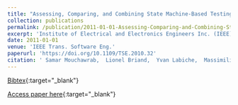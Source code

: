 ```yaml
---
title: "Assessing, Comparing, and Combining State Machine-Based Testing and Structural Testing: A Series of Experiments"
collection: publications
permalink: /publication/2011-01-01-Assessing-Comparing-and-Combining-State-Machine-Based-Testing-and-Structural-Testing-A-Series-of-Experiments
excerpt: 'Institute of Electrical and Electronics Engineers Inc. (IEEE), Los Alamitos, CA, USA, Scopus ID: 2-s2.0-79953189406, Cited by: 41'
date: 2011-01-01
venue: 'IEEE Trans. Software Eng.'
paperurl: 'https://doi.org/10.1109/TSE.2010.32'
citation: ' Samar Mouchawrab,  Lionel Briand,  Yvan Labiche,  Massimiliano Di Penta, &quot;Assessing, Comparing, and Combining State Machine-Based Testing and Structural Testing: A Series of Experiments.&quot; IEEE Trans. Software Eng., 2011.'
---
```

[Bibtex](https://dblp.org/rec/bib/journals/tse/MouchawrabBLP11){:target="_blank"}

[Access paper here](https://doi.org/10.1109/TSE.2010.32){:target="_blank"}
